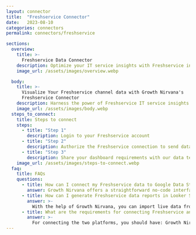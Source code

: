 ```yaml
---
layout: connector
title:  "Freshservice Connector"
date:   2023-08-10
categories: connectors
permalink: connectors/freshservice

sections:
  overview:
    title: >-
      Freshservice Data Connector
    description: Optimize your IT service insights with Freshservice integration. Seamlessly merge IT service data from Freshservice with Looker Studio's analytical capabilities, unlocking insights that drive service strategies, ticket resolution, and operational excellence.
    image_url: /assets/images/overview.webp

  body:
    title: >-
      Visualize Your Freshservice channel data with Growth Nirvana's
      Freshservice Connector
    description: Harness the power of Freshservice IT service insights integrated into Looker Studio for strategic IT management decisions.
    image_url: /assets/images/body.webp
  steps_to_connect:
    title: Steps to connect
    steps:
      - title: "Step 1"
        description: Login to your Freshservice account
      - title: "Step 2"
        description: Authorize the Freshservice connection to send data to Growth Nirvana
      - title: "Step 3"
        description: Share your dashboard requirements with our data team. We will build the report for you.
    image_url: /assets/images/steps-to-connect.webp
  faq:
    title: FAQs
    questions:
      - title: How can I connect my Freshservice data to Google Data Studio/Looker Studio?
        answer: Growth Nirvana offers a straightforward no-code interface to connect to Freshservice data sources.
      - title: How can I generate Freshservice data reports in Looker Studio?
        answer: >-
          With the help of Growth Nirvana, you can import live data from Freshservice into Looker Studio. These data can be viewed in charts, tables, and dashboards to generate branded reports that can be shared instantly.
      - title: What are the requirements for connecting Freshservice and Looker Studio?
        answer: >-
          For connecting the two platforms, you should have: Growth Nirvana Account and Freshservice Ads Account
---
```


